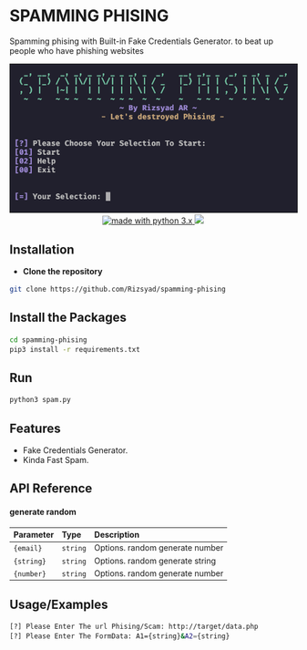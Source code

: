 # SPAMMING PHISING
Spamming phising with Built-in Fake Credentials Generator. to beat up people who have phishing websites

<p align="center">
    <img src="https://raw.githubusercontent.com/Rizsyad/spamming-phising/main/banner.png" border="1" alt="banner" title="Banner"  />
    <br/>
    <a href="https://www.python.org/">
        <img src="https://img.shields.io/badge/made%20with-python-blue.svg" alt="made with python 3.x"> 
    </a>
    <a href="https://github.com/xrootshell/chaospy/issues">
            <img src="https://img.shields.io/github/issues/Rizsyad/spamming-phising.svg">
    </a>
</p>

## Installation

* **Clone the repository**

```bash
git clone https://github.com/Rizsyad/spamming-phising
```

## Install the Packages
```bash
cd spamming-phising
pip3 install -r requirements.txt
```

## Run
```bash
python3 spam.py
```

## Features
- Fake Credentials Generator.
- Kinda Fast Spam.


## API Reference
#### generate random


| Parameter | Type     | Description                |
| :-------- | :------- | :------------------------- |
| `{email}`      | `string` | Options. random generate number |
| `{string}` | `string` | Options. random generate string  |
| `{number}`      | `string` | Options. random generate number |


## Usage/Examples
```bash
[?] Please Enter The url Phising/Scam: http://target/data.php
[?] Please Enter The FormData: A1={string}&A2={string}
```

